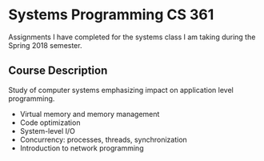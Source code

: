 # Systems Programming CS 361

Assignments I have completed for the systems class I am taking during the Spring 2018 semester.

## Course Description
Study of computer systems emphasizing impact on application level programming. 
* Virtual memory and memory management
* Code optimization
* System-level I/O
* Concurrency: processes, threads, synchronization
* Introduction to network programming